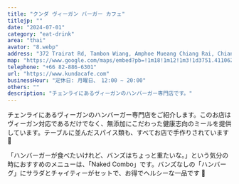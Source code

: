 ```yaml
---
title: "クンダ ヴィーガン バーガー カフェ"
titlejp: ""
date: "2024-07-01"
category: "eat-drink"
area: "thai"
avator: "8.webp"
address: "372 Trairat Rd, Tambon Wiang, Amphoe Mueang Chiang Rai, Chiang Rai"
map: "https://www.google.com/maps/embed?pb=!1m18!1m12!1m3!1d3751.4110627936193!2d99.82626487609319!3d19.90707538147629!2m3!1f0!2f0!3f0!3m2!1i1024!2i768!4f13.1!3m3!1m2!1s0x30d70722735ecee9%3A0x94adc2e2cb7e08d0!2sKunda%20Vegan%20Burger%20Cafe%20Chiang%20Rai!5e0!3m2!1sja!2sjp!4v1719803081204!5m2!1sja!2sjp"
telephone: "+66 82-886-6301"
url: "https://www.kundacafe.com"
businessHour: "定休日: 月曜日、　12:00 ~ 20:00"
others: ""
description: "チェンライにあるヴィーガンのハンバーガー専門店です。"
---
```


チェンライにあるヴィーガンのハンバーガー専門店をご紹介します。このお店はヴィーガン対応であるだけでなく、無添加にこだわった健康志向のミールを提供しています。テーブルに並んだスパイス類も、すべてお店で手作りされています 🧡

「ハンバーガーが食べたいけれど、バンズはちょっと重たいな。」という気分の時におすすめのメニューは、「Naked Combo」です。バンズなしの「ハンバーグ」にサラダとチャイティーがセットで、お得でヘルシーな一品です 🌿

